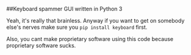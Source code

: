 ##Keyboard spammer GUI written in Python 3

Yeah, it's really that brainless. Anyway if you want to get on somebody else's nerves make sure you ```pip install keyboard``` first.

Also, you cant make proprietary software using this code because proprietary software sucks.
